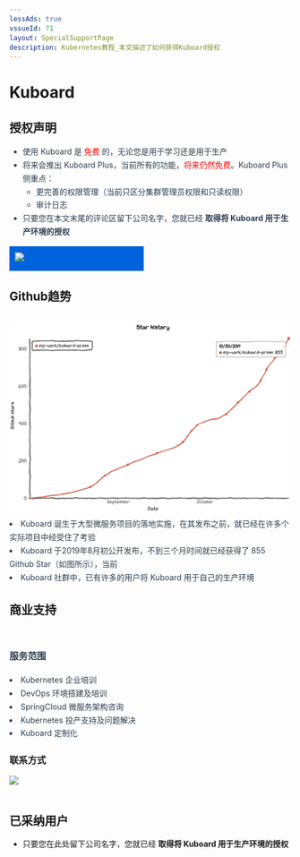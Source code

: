 ```yaml
---
lessAds: true
vssueId: 71
layout: SpecialSupportPage
description: Kubernetes教程_本文描述了如何获得Kuboard授权
---
```


# Kuboard

<AdSenseTitle/>

<script>

export default {
  methods: {
    mailGroup () {
      // console.log('dee')
      // window.dojoRequire(["mojo/signup-forms/Loader"], function(L) { L.start({"baseUrl":"mc.us20.list-manage.com","uuid":"2273cb19eb20bb1bc5b7745a7","lid":"f1f25d6dac","uniqueMethods":true}) })
    }
  }
}
</script>

## 授权声明

<grid :rwd="{compact: 'stack'}">
  <grid-item size="2/3" :rwd="{tablet: '1/1', compact: '1/1'}">

<b-card style="height: calc(100% - 1.5rem); color: #2c3e50; line-height: 1.7; margin-top: 1rem; border-color: #f2be45; background-color: rgba(242, 190, 69, 0.1)" shadow="none">

* 使用 Kuboard 是 <font color="red">免费</font> 的，无论您是用于学习还是用于生产
* 将来会推出 Kuboard Plus，当前所有的功能，<font color="red">将来仍然免费</font>。Kuboard Plus 侧重点：
  * 更完善的权限管理（当前只区分集群管理员权限和只读权限）
  * 审计日志
* 只要您在本文末尾的评论区留下公司名字，您就已经 **取得将 Kuboard 用于生产环境的授权** 

</b-card>

</grid-item>
  <grid-item size="1/3" :rwd="{tablet: '1/1', compact: '1/1'}">

<b-card style="height: calc(100% - 1.5rem); color: #2c3e50; line-height: 1.7; margin-top: 1rem;" shadow="none">
  <div style="background-color: rgb(0, 99, 220); padding: 10px; max-width: 220px;">
    <img src="/favicon.png" style="max-width: 200px;">
  </div>
</b-card>
  </grid-item>
</grid>

<!-- <KuboardLiscense></KuboardLiscense> -->

## Github趋势

<div style="padding: 1rem 0 0 0;">
<grid :rwd="{compact: 'stack'}">
  <grid-item size="2/3" :rwd="{tablet: '1/1', compact: '1/1'}">
    <b-card style="height: calc(100% - 2rem); margin-top: 1rem;" shadow="none">
      <img src="./index.assets/stars.png" alt="Kubernetes教程_Kuboard_Github_Star">
    </b-card>
  </grid-item>
  <grid-item size="1/3" :rwd="{tablet: '1/1', compact: '1/1'}">
      <b-card style="height: calc(100% - 2rem); color: #2c3e50; line-height: 1.7; margin-top: 1rem;" shadow="none">
        <li>Kuboard 诞生于大型微服务项目的落地实施，在其发布之前，就已经在许多个实际项目中经受住了考验</li>
        <li>Kuboard 于2019年8月初公开发布，不到三个月时间就已经获得了 855 Github Star（如图所示），当前 <StarCount></StarCount></li>
        <li>Kuboard 社群中，已有许多的用户将 Kuboard 用于自己的生产环境</li>
      </b-card>
  </grid-item>
</grid>
</div>

## 商业支持

<div style="padding: 1rem 0;">
<grid :rwd="{compact: 'stack'}">
  <grid-item size="2/3" :rwd="{tablet: '1/1', compact: '1/1'}">
    <b-card style="height: 100%; color: #2c3e50; line-height: 1.7; margin-top: 1rem;" shadow="none">
      <h3>服务范围</h3>
      <li>Kubernetes 企业培训</li>
      <li>DevOps 环境搭建及培训</li>
      <li>SpringCloud 微服务架构咨询</li>
      <li>Kubernetes 投产支持及问题解决</li>
      <li>Kuboard 定制化</li>
    </b-card>
  </grid-item>
  <grid-item size="1/3" :rwd="{tablet: '1/1', compact: '1/1'}">
      <b-card style="height: 100%; margin-top: 1rem;" shadow="none">
        <h3>联系方式</h3>
        <img src="/images/dz2.jpeg" style="width: 200px; margin: auto;"></img>
      </b-card>
  </grid-item>
</grid>
</div>

## 已采纳用户

* 只要您在此处留下公司名字，您就已经 **取得将 Kuboard 用于生产环境的授权** 


<!-- ### 微服务落地咨询

Kuboard 团队提供微服务实施落地的全过程咨询和实施，服务范围：
<p>
  <img src="./consulting.png">
</p>

如有需要请加微信：

<p>
  <img src="/images/dz2.jpeg" style="width: 200px;"></img>
</p> -->
